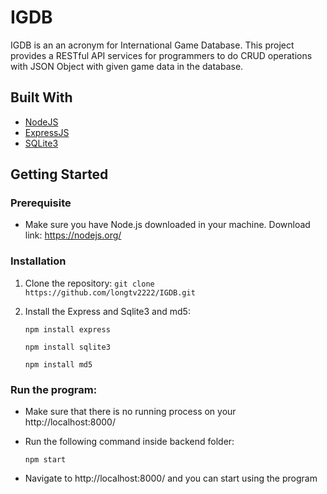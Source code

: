 # IGDB

IGDB is an an acronym for International Game Database. This project provides a RESTful API services for programmers to do CRUD operations with JSON Object with given game data in the database.

## Built With
- [NodeJS](https://nodejs.org/en/)
- [ExpressJS](https://expressjs.com/)
- [SQLite3](https://www.sqlite.org/index.html)
## Getting Started

### Prerequisite
- Make sure you have Node.js downloaded in your machine. Download link: https://nodejs.org/

### Installation
1. Clone the repository:
    ```git clone https://github.com/longtv2222/IGDB.git```
2. Install the Express and Sqlite3 and md5:

    ```npm install express```
    
    ```npm install sqlite3```
    
    ```npm install md5```

### Run the program:
* Make sure that there is no running process on your http://localhost:8000/
* Run the following command inside backend folder:
  
   ``` npm start ```
   
* Navigate to http://localhost:8000/ and you can start using the program
